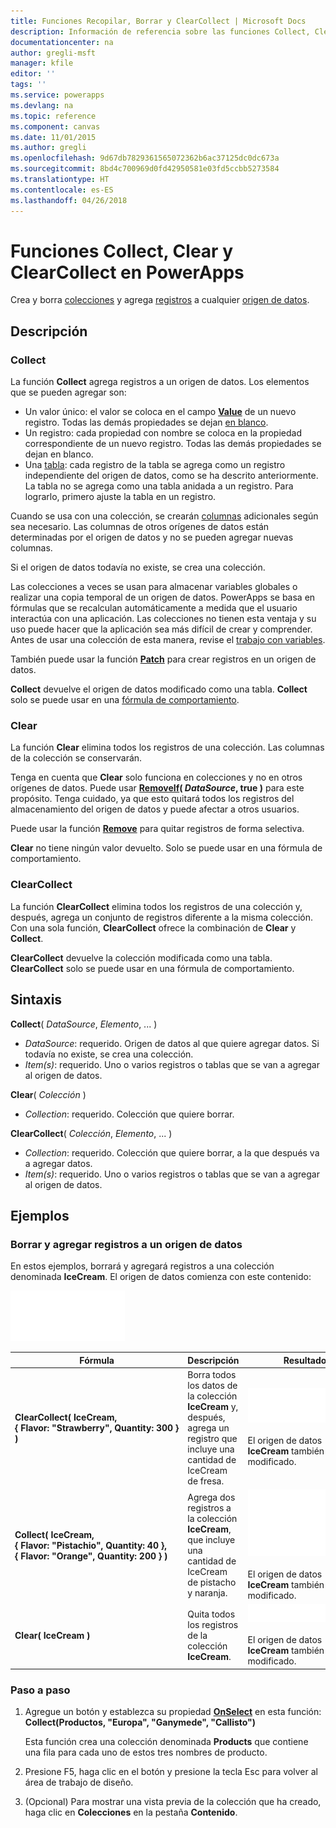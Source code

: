 ```yaml
---
title: Funciones Recopilar, Borrar y ClearCollect | Microsoft Docs
description: Información de referencia sobre las funciones Collect, Clear y ClearCollect de PowerApps, incluidos ejemplos y sintaxis
documentationcenter: na
author: gregli-msft
manager: kfile
editor: ''
tags: ''
ms.service: powerapps
ms.devlang: na
ms.topic: reference
ms.component: canvas
ms.date: 11/01/2015
ms.author: gregli
ms.openlocfilehash: 9d67db7829361565072362b6ac37125dc0dc673a
ms.sourcegitcommit: 8bd4c700969d0fd42950581e03fd5ccbb5273584
ms.translationtype: HT
ms.contentlocale: es-ES
ms.lasthandoff: 04/26/2018
---
```

# <a name="collect-clear-and-clearcollect-functions-in-powerapps"></a>Funciones Collect, Clear y ClearCollect en PowerApps
Crea y borra [colecciones](../working-with-data-sources.md#collections) y agrega [registros](../working-with-tables.md#records) a cualquier [origen de datos](../working-with-data-sources.md).

## <a name="description"></a>Descripción
### <a name="collect"></a>Collect
La función **Collect** agrega registros a un origen de datos. Los elementos que se pueden agregar son:

* Un valor único: el valor se coloca en el campo **[Value](function-value.md)** de un nuevo registro.  Todas las demás propiedades se dejan [en blanco](function-isblank-isempty.md).
* Un registro: cada propiedad con nombre se coloca en la propiedad correspondiente de un nuevo registro.  Todas las demás propiedades se dejan en blanco.
* Una [tabla](../working-with-tables.md): cada registro de la tabla se agrega como un registro independiente del origen de datos, como se ha descrito anteriormente. La tabla no se agrega como una tabla anidada a un registro. Para lograrlo, primero ajuste la tabla en un registro.

Cuando se usa con una colección, se crearán [columnas](../working-with-tables.md#columns) adicionales según sea necesario. Las columnas de otros orígenes de datos están determinadas por el origen de datos y no se pueden agregar nuevas columnas.  

Si el origen de datos todavía no existe, se crea una colección.

Las colecciones a veces se usan para almacenar variables globales o realizar una copia temporal de un origen de datos. PowerApps se basa en fórmulas que se recalculan automáticamente a medida que el usuario interactúa con una aplicación. Las colecciones no tienen esta ventaja y su uso puede hacer que la aplicación sea más difícil de crear y comprender. Antes de usar una colección de esta manera, revise el [trabajo con variables](../working-with-variables.md).

También puede usar la función **[Patch](function-patch.md)** para crear registros en un origen de datos.

**Collect** devuelve el origen de datos modificado como una tabla.  **Collect** solo se puede usar en una [fórmula de comportamiento](../working-with-formulas-in-depth.md).

### <a name="clear"></a>Clear
La función **Clear** elimina todos los registros de una colección.  Las columnas de la colección se conservarán.

Tenga en cuenta que **Clear** solo funciona en colecciones y no en otros orígenes de datos.  Puede usar **[RemoveIf](function-remove-removeif.md)( *DataSource*, true )** para este propósito.  Tenga cuidado, ya que esto quitará todos los registros del almacenamiento del origen de datos y puede afectar a otros usuarios.

Puede usar la función **[Remove](function-remove-removeif.md)** para quitar registros de forma selectiva.

**Clear** no tiene ningún valor devuelto.  Solo se puede usar en una fórmula de comportamiento.

### <a name="clearcollect"></a>ClearCollect
La función **ClearCollect** elimina todos los registros de una colección y, después, agrega un conjunto de registros diferente a la misma colección.  Con una sola función, **ClearCollect** ofrece la combinación de **Clear** y **Collect**.

**ClearCollect** devuelve la colección modificada como una tabla.  **ClearCollect** solo se puede usar en una fórmula de comportamiento.

## <a name="syntax"></a>Sintaxis
**Collect**( *DataSource*, *Elemento*, ... )

* *DataSource*: requerido. Origen de datos al que quiere agregar datos.  Si todavía no existe, se crea una colección.
* *Item(s)*: requerido.  Uno o varios registros o tablas que se van a agregar al origen de datos.  

**Clear**( *Colección* )

* *Collection*: requerido. Colección que quiere borrar.

**ClearCollect**( *Colección*, *Elemento*, ... )

* *Collection*: requerido. Colección que quiere borrar, a la que después va a agregar datos.
* *Item(s)*: requerido.  Uno o varios registros o tablas que se van a agregar al origen de datos.  

## <a name="examples"></a>Ejemplos
### <a name="clearing-and-adding-records-to-a-data-source"></a>Borrar y agregar registros a un origen de datos
En estos ejemplos, borrará y agregará registros a una colección denominada **IceCream**.  El origen de datos comienza con este contenido:

![](media/function-clear-collect-clearcollect/icecream.png)

| Fórmula | Descripción | Resultado |
| --- | --- | --- |
| **ClearCollect( IceCream, {&nbsp;Flavor:&nbsp;"Strawberry",&nbsp;Quantity:&nbsp;300&nbsp;} )** |Borra todos los datos de la colección **IceCream** y, después, agrega un registro que incluye una cantidad de IceCream de fresa. |<style> img { max-width: none } </style> ![](media/function-clear-collect-clearcollect/icecream-clearcollect.png)<br><br>El origen de datos **IceCream** también se ha modificado. |
| **Collect( IceCream, {&nbsp;Flavor:&nbsp;"Pistachio",&nbsp;Quantity:&nbsp;40&nbsp;}, {&nbsp;Flavor:&nbsp;"Orange",&nbsp;Quantity:&nbsp;200&nbsp;}  )** |Agrega dos registros a la colección **IceCream**, que incluye una cantidad de IceCream de pistacho y naranja. |![](media/function-clear-collect-clearcollect/icecream-collect.png)<br><br>El origen de datos **IceCream** también se ha modificado. |
| **Clear( IceCream )** |Quita todos los registros de la colección **IceCream**. |![](media/function-clear-collect-clearcollect/icecream-clear.png)<br><br>El origen de datos **IceCream** también se ha modificado. |

### <a name="step-by-step"></a>Paso a paso
1. Agregue un botón y establezca su propiedad **[OnSelect](../controls/properties-core.md)** en esta función:<br>**Collect(Productos, &quot;Europa&quot;, &quot;Ganymede&quot;, &quot;Callisto&quot;)**
   
    Esta función crea una colección denominada **Products** que contiene una fila para cada uno de estos tres nombres de producto.
2. Presione F5, haga clic en el botón y presione la tecla Esc para volver al área de trabajo de diseño.
3. (Opcional) Para mostrar una vista previa de la colección que ha creado, haga clic en **Colecciones** en la pestaña **Contenido**.

